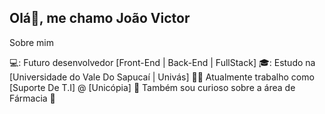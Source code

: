 ## Olá👋, me chamo João Victor

Sobre mim

💻: Futuro desenvolvedor [Front-End | Back-End | FullStack]
🎓: Estudo na [Universidade do Vale Do Sapucaí | Univás]
👨‍💼 Atualmente trabalho como [Suporte De T.I] @ [Unicópia]
🔎 Também sou curioso sobre a área de Fármacia 💊

<!--
**JoaoVictorPires/JoaoVictorPires** is a ✨ _special_ ✨ repository because its `README.md` (this file) appears on your GitHub profile.

Here are some ideas to get you started:

- 🔭 I’m currently working on ...
- 🌱 I’m currently learning ...
- 👯 I’m looking to collaborate on ...
- 🤔 I’m looking for help with ...
- 💬 Ask me about ...
- 📫 How to reach me: ...
- 😄 Pronouns: ...
- ⚡ Fun fact: ...
-->
